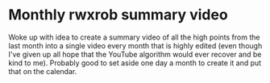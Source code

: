 # Monthly rwxrob summary video

Woke up with idea to create a summary video of all the high points from the last month into a single video every month that is highly edited (even though I've given up all hope that the YouTube algorithm would ever recover and be kind to me). Probably good to set aside one day a month to create it and put that on the calendar.
